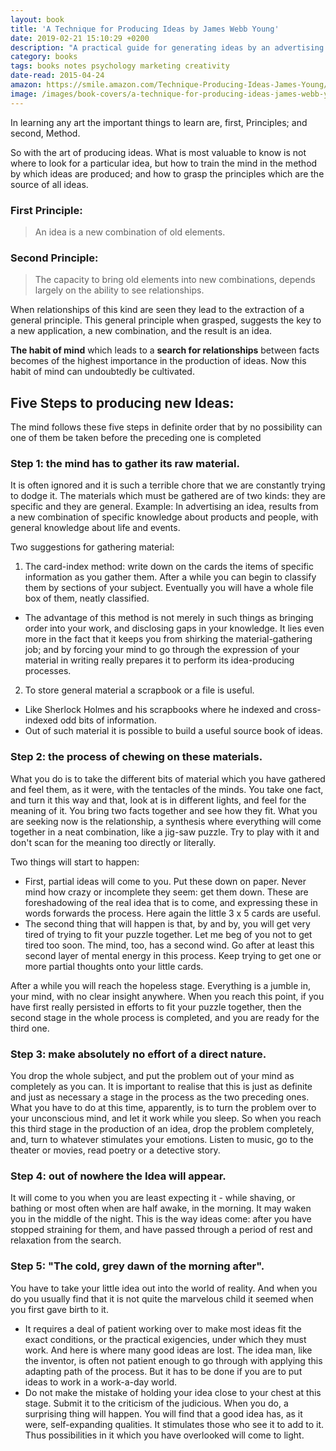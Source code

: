 ```yaml
---
layout: book
title: 'A Technique for Producing Ideas by James Webb Young'
date: 2019-02-21 15:10:29 +0200
description: "A practical guide for generating ideas by an advertising executive. Develop a habit of searching for relationships between facts. As a result, you'll be able to produce new combinations of old elements - ideas."
category: books
tags: books notes psychology marketing creativity
date-read: 2015-04-24
amazon: https://smile.amazon.com/Technique-Producing-Ideas-James-Young/dp/198781746X
image: /images/book-covers/a-technique-for-producing-ideas-james-webb-young.jpg
---
```


In learning any art the important things to learn are, first, Principles; and second, Method.

So with the art of producing ideas. What is most valuable to know is not where to look for a particular idea, but how to train the mind in the method by which ideas are produced; and how to grasp the principles which are the source of all ideas.

### First Principle:

> An idea is a new combination of old elements.

### Second Principle:

> The capacity to bring old elements into new combinations, depends largely on the ability to see relationships.

When relationships of this kind are seen they lead to the extraction of a general principle. This general principle when grasped, suggests the key to a new application, a new combination, and the result is an idea.

**The habit of mind** which leads to a **search for relationships** between facts becomes of the highest importance in the production of ideas. Now this habit of mind can undoubtedly be cultivated.

## Five Steps to producing new Ideas:

The mind follows these five steps in definite order that by no possibility can one of them be taken
before the preceding one is completed

### Step 1: the mind has to gather its raw material.

It is often ignored and it is such a terrible chore that we are constantly trying to dodge it.
The materials which must be gathered are of two kinds: they are specific and they are general.
Example: In advertising an idea, results from a new combination of specific knowledge about products and people, with general knowledge about life and events.

Two suggestions for gathering material:

1.  The card-index method: write down on the cards the items of specific information as you gather them. After a while you can begin to classify them by sections of your subject. Eventually you will have a whole file box of them, neatly classified.

- The advantage of this method is not merely in such things as bringing order into your work, and disclosing gaps in your knowledge. It lies even more in the fact that it keeps you from shirking the material-gathering job; and by forcing your mind to go through the expression of your material in writing really prepares it to perform its idea-producing processes.

2. To store general material a scrapbook or a file is useful.

- Like Sherlock Holmes and his scrapbooks where he indexed and cross-indexed odd bits of information.
- Out of such material it is possible to build a useful source book of ideas.

### Step 2: the process of chewing on these materials.

What you do is to take the different bits of material which you have gathered and feel them, as it were, with the tentacles of the minds. You take one fact, and turn it this way and that, look at is in different lights, and feel for the meaning of it. You bring two facts together and see how they fit. What you are seeking now is the relationship, a synthesis where everything will come together in a neat combination, like a jig-saw puzzle. Try to play with it and don't scan for the meaning too directly or literally.

Two things will start to happen:

- First, partial ideas will come to you. Put these down on paper. Never mind how crazy or incomplete they seem: get them down. These are foreshadowing of the real idea that is to come, and expressing these in words forwards the process. Here again the little 3 x 5 cards are useful.
- The second thing that will happen is that, by and by, you will get very tired of trying to fit your puzzle together. Let me beg of you not to get tired too soon. The mind, too, has a second wind. Go after at least this second layer of mental energy in this process. Keep trying to get one or more partial thoughts onto your little cards.

After a while you will reach the hopeless stage. Everything is a jumble in, your mind, with no clear insight anywhere. When you reach this point, if you have first really persisted in efforts to fit your puzzle together, then the second stage in the whole process is completed, and you are ready for the third one.

### Step 3: make absolutely no effort of a direct nature.

You drop the whole subject, and put the problem out of your mind as completely as you can. It is important to realise that this is just as definite and just as necessary a stage in the process as the two preceding ones. What you have to do at this time, apparently, is to turn the problem over to your unconscious mind, and let it work while you sleep. So when you reach this third stage in the production of an idea, drop the problem completely,
and, turn to whatever stimulates your emotions. Listen to music, go to the theater or movies, read poetry or a detective story.

### Step 4: out of nowhere the Idea will appear.

It will come to you when you are least expecting it - while shaving, or bathing or most often when are half awake, in the morning. It may waken you in the middle of the night. This is the way ideas come: after you have stopped straining for them, and have passed through a period of rest and relaxation from the search.

### Step 5: "The cold, grey dawn of the morning after".

You have to take your little idea out into the world of reality. And when you do you usually find that it is not quite the marvelous child it seemed when you first gave birth to it.

- It requires a deal of patient working over to make most ideas fit the exact conditions, or the practical exigencies, under which they must work. And here is where many good ideas are lost. The idea man, like the inventor, is often not patient enough to go through with applying this adapting path of the process. But it has to be done if you are to put ideas to work in a work-a-day world.
- Do not make the mistake of holding your idea close to your chest at this stage. Submit it to the criticism of the judicious. When you do, a surprising thing will happen. You will find that a good idea has, as it were, self-expanding qualities. It stimulates those who see it to add to it. Thus possibilities in it which you have overlooked will come to light.
